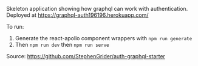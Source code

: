Skeleton application showing how graphql can work with authentication. 
Deployed at https://graphql-auth196196.herokuapp.com/

To run:
1. Generate the react-apollo component wrappers with `npm run generate`
2. Then `npm run dev` then `npm run serve`

Source: https://github.com/StephenGrider/auth-graphql-starter
